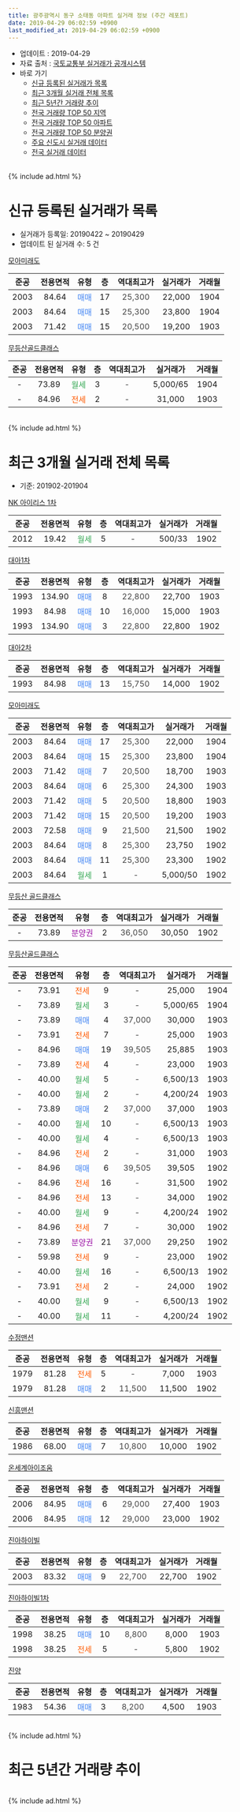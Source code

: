 ```yaml
---
title: 광주광역시 동구 소태동 아파트 실거래 정보 (주간 레포트)
date: 2019-04-29 06:02:59 +0900
last_modified_at: 2019-04-29 06:02:59 +0900
---
```


* 업데이트 : 2019-04-29
* 자료 출처 : [국토교통부 실거래가 공개시스템](http://rt.molit.go.kr)
* 바로 가기
    * [신규 등록된 실거래가 목록](#신규-등록된-실거래가-목록)
    * [최근 3개월 실거래 전체 목록](#최근-3개월-실거래-전체-목록)
    * [최근 5년간 거래량 추이](#최근-5년간-거래량-추이)
    * [전국 거래량 TOP 50 지역](https://inasie.github.io/apt-trade-info/최근-3개월-전국에서-가장-거래가-많이-발생한-지역)
    * [전국 거래량 TOP 50 아파트](https://inasie.github.io/apt-trade-info/최근-3개월-전국에서-가장-거래가-많이-발생한-아파트)
    * [전국 거래량 TOP 50 분양권](https://inasie.github.io/apt-trade-info/최근-3개월-전국에서-가장-거래가-많이-발생한-분양권)
    * [주요 신도시 실거래 데이터](https://inasie.github.io/apt-trade-info/주요-신도시)
    * [전국 실거래 데이터](https://inasie.github.io/apt-trade-info/전국)
<br>
{% include ad.html %}
<br>

# 신규 등록된 실거래가 목록
* 실거래가 등록일: 20190422 ~ 20190429
* 업데이트 된 실거래 수: 5 건


[모아미래도](https://search.naver.com/search.naver?query=%EA%B4%91%EC%A3%BC%EA%B4%91%EC%97%AD%EC%8B%9C+%EB%8F%99%EA%B5%AC+%EC%86%8C%ED%83%9C%EB%8F%99+%EB%AA%A8%EC%95%84%EB%AF%B8%EB%9E%98%EB%8F%84)

|준공|전용면적|유형|층|역대최고가|실거래가|거래월|
|:---:|:---:|:---:|:---:|:---:|:---:|:---:|
|2003|84.64|<span style="color:#4285f3">매매</span>|17|<span style="color:#444444">25,300</span>|22,000|1904|
|2003|84.64|<span style="color:#4285f3">매매</span>|15|<span style="color:#444444">25,300</span>|23,800|1904|
|2003|71.42|<span style="color:#4285f3">매매</span>|15|<span style="color:#444444">20,500</span>|19,200|1903|

[무등산골드클래스](https://search.naver.com/search.naver?query=%EA%B4%91%EC%A3%BC%EA%B4%91%EC%97%AD%EC%8B%9C+%EB%8F%99%EA%B5%AC+%EC%86%8C%ED%83%9C%EB%8F%99+%EB%AC%B4%EB%93%B1%EC%82%B0%EA%B3%A8%EB%93%9C%ED%81%B4%EB%9E%98%EC%8A%A4)

|준공|전용면적|유형|층|역대최고가|실거래가|거래월|
|:---:|:---:|:---:|:---:|:---:|:---:|:---:|
|-|73.89|<span style="color:#34a853">월세</span>|3|<span style="color:#444444">-</span>|5,000/65|1904|
|-|84.96|<span style="color:#ff5a00">전세</span>|2|<span style="color:#444444">-</span>|31,000|1903|


<br>
{% include ad.html %}
<br>

# 최근 3개월 실거래 전체 목록
* 기준: 201902-201904


[NK 아이리스 1차](https://search.naver.com/search.naver?query=%EA%B4%91%EC%A3%BC%EA%B4%91%EC%97%AD%EC%8B%9C+%EB%8F%99%EA%B5%AC+%EC%86%8C%ED%83%9C%EB%8F%99+NK+%EC%95%84%EC%9D%B4%EB%A6%AC%EC%8A%A4+1%EC%B0%A8)

|준공|전용면적|유형|층|역대최고가|실거래가|거래월|
|:---:|:---:|:---:|:---:|:---:|:---:|:---:|
|2012|19.42|<span style="color:#34a853">월세</span>|5|<span style="color:#444444">-</span>|500/33|1902|

[대아1차](https://search.naver.com/search.naver?query=%EA%B4%91%EC%A3%BC%EA%B4%91%EC%97%AD%EC%8B%9C+%EB%8F%99%EA%B5%AC+%EC%86%8C%ED%83%9C%EB%8F%99+%EB%8C%80%EC%95%841%EC%B0%A8)

|준공|전용면적|유형|층|역대최고가|실거래가|거래월|
|:---:|:---:|:---:|:---:|:---:|:---:|:---:|
|1993|134.90|<span style="color:#4285f3">매매</span>|8|<span style="color:#444444">22,800</span>|22,700|1903|
|1993|84.98|<span style="color:#4285f3">매매</span>|10|<span style="color:#444444">16,000</span>|15,000|1903|
|1993|134.90|<span style="color:#4285f3">매매</span>|3|<span style="color:#444444">22,800</span>|22,800|1902|

[대아2차](https://search.naver.com/search.naver?query=%EA%B4%91%EC%A3%BC%EA%B4%91%EC%97%AD%EC%8B%9C+%EB%8F%99%EA%B5%AC+%EC%86%8C%ED%83%9C%EB%8F%99+%EB%8C%80%EC%95%842%EC%B0%A8)

|준공|전용면적|유형|층|역대최고가|실거래가|거래월|
|:---:|:---:|:---:|:---:|:---:|:---:|:---:|
|1993|84.98|<span style="color:#4285f3">매매</span>|13|<span style="color:#444444">15,750</span>|14,000|1902|

[모아미래도](https://search.naver.com/search.naver?query=%EA%B4%91%EC%A3%BC%EA%B4%91%EC%97%AD%EC%8B%9C+%EB%8F%99%EA%B5%AC+%EC%86%8C%ED%83%9C%EB%8F%99+%EB%AA%A8%EC%95%84%EB%AF%B8%EB%9E%98%EB%8F%84)

|준공|전용면적|유형|층|역대최고가|실거래가|거래월|
|:---:|:---:|:---:|:---:|:---:|:---:|:---:|
|2003|84.64|<span style="color:#4285f3">매매</span>|17|<span style="color:#444444">25,300</span>|22,000|1904|
|2003|84.64|<span style="color:#4285f3">매매</span>|15|<span style="color:#444444">25,300</span>|23,800|1904|
|2003|71.42|<span style="color:#4285f3">매매</span>|7|<span style="color:#444444">20,500</span>|18,700|1903|
|2003|84.64|<span style="color:#4285f3">매매</span>|6|<span style="color:#444444">25,300</span>|24,300|1903|
|2003|71.42|<span style="color:#4285f3">매매</span>|5|<span style="color:#444444">20,500</span>|18,800|1903|
|2003|71.42|<span style="color:#4285f3">매매</span>|15|<span style="color:#444444">20,500</span>|19,200|1903|
|2003|72.58|<span style="color:#4285f3">매매</span>|9|<span style="color:#444444">21,500</span>|21,500|1902|
|2003|84.64|<span style="color:#4285f3">매매</span>|8|<span style="color:#444444">25,300</span>|23,750|1902|
|2003|84.64|<span style="color:#4285f3">매매</span>|11|<span style="color:#444444">25,300</span>|23,300|1902|
|2003|84.64|<span style="color:#34a853">월세</span>|1|<span style="color:#444444">-</span>|5,000/50|1902|

[무등산 골드클래스](https://search.naver.com/search.naver?query=%EA%B4%91%EC%A3%BC%EA%B4%91%EC%97%AD%EC%8B%9C+%EB%8F%99%EA%B5%AC+%EC%86%8C%ED%83%9C%EB%8F%99+%EB%AC%B4%EB%93%B1%EC%82%B0+%EA%B3%A8%EB%93%9C%ED%81%B4%EB%9E%98%EC%8A%A4)

|준공|전용면적|유형|층|역대최고가|실거래가|거래월|
|:---:|:---:|:---:|:---:|:---:|:---:|:---:|
|-|73.89|<span style="color:#9C11A5">분양권</span>|2|<span style="color:#444444">36,050</span>|30,050|1902|

[무등산골드클래스](https://search.naver.com/search.naver?query=%EA%B4%91%EC%A3%BC%EA%B4%91%EC%97%AD%EC%8B%9C+%EB%8F%99%EA%B5%AC+%EC%86%8C%ED%83%9C%EB%8F%99+%EB%AC%B4%EB%93%B1%EC%82%B0%EA%B3%A8%EB%93%9C%ED%81%B4%EB%9E%98%EC%8A%A4)

|준공|전용면적|유형|층|역대최고가|실거래가|거래월|
|:---:|:---:|:---:|:---:|:---:|:---:|:---:|
|-|73.91|<span style="color:#ff5a00">전세</span>|9|<span style="color:#444444">-</span>|25,000|1904|
|-|73.89|<span style="color:#34a853">월세</span>|3|<span style="color:#444444">-</span>|5,000/65|1904|
|-|73.89|<span style="color:#4285f3">매매</span>|4|<span style="color:#444444">37,000</span>|30,000|1903|
|-|73.91|<span style="color:#ff5a00">전세</span>|7|<span style="color:#444444">-</span>|25,000|1903|
|-|84.96|<span style="color:#4285f3">매매</span>|19|<span style="color:#444444">39,505</span>|25,885|1903|
|-|73.89|<span style="color:#ff5a00">전세</span>|4|<span style="color:#444444">-</span>|23,000|1903|
|-|40.00|<span style="color:#34a853">월세</span>|5|<span style="color:#444444">-</span>|6,500/13|1903|
|-|40.00|<span style="color:#34a853">월세</span>|2|<span style="color:#444444">-</span>|4,200/24|1903|
|-|73.89|<span style="color:#4285f3">매매</span>|2|<span style="color:#444444">37,000</span>|37,000|1903|
|-|40.00|<span style="color:#34a853">월세</span>|10|<span style="color:#444444">-</span>|6,500/13|1903|
|-|40.00|<span style="color:#34a853">월세</span>|4|<span style="color:#444444">-</span>|6,500/13|1903|
|-|84.96|<span style="color:#ff5a00">전세</span>|2|<span style="color:#444444">-</span>|31,000|1903|
|-|84.96|<span style="color:#4285f3">매매</span>|6|<span style="color:#444444">39,505</span>|39,505|1902|
|-|84.96|<span style="color:#ff5a00">전세</span>|16|<span style="color:#444444">-</span>|31,500|1902|
|-|84.96|<span style="color:#ff5a00">전세</span>|13|<span style="color:#444444">-</span>|34,000|1902|
|-|40.00|<span style="color:#34a853">월세</span>|9|<span style="color:#444444">-</span>|4,200/24|1902|
|-|84.96|<span style="color:#ff5a00">전세</span>|7|<span style="color:#444444">-</span>|30,000|1902|
|-|73.89|<span style="color:#9C11A5">분양권</span>|21|<span style="color:#444444">37,000</span>|29,250|1902|
|-|59.98|<span style="color:#ff5a00">전세</span>|9|<span style="color:#444444">-</span>|23,000|1902|
|-|40.00|<span style="color:#34a853">월세</span>|16|<span style="color:#444444">-</span>|6,500/13|1902|
|-|73.91|<span style="color:#ff5a00">전세</span>|2|<span style="color:#444444">-</span>|24,000|1902|
|-|40.00|<span style="color:#34a853">월세</span>|9|<span style="color:#444444">-</span>|6,500/13|1902|
|-|40.00|<span style="color:#34a853">월세</span>|11|<span style="color:#444444">-</span>|4,200/24|1902|

[수정맨션](https://search.naver.com/search.naver?query=%EA%B4%91%EC%A3%BC%EA%B4%91%EC%97%AD%EC%8B%9C+%EB%8F%99%EA%B5%AC+%EC%86%8C%ED%83%9C%EB%8F%99+%EC%88%98%EC%A0%95%EB%A7%A8%EC%85%98)

|준공|전용면적|유형|층|역대최고가|실거래가|거래월|
|:---:|:---:|:---:|:---:|:---:|:---:|:---:|
|1979|81.28|<span style="color:#ff5a00">전세</span>|5|<span style="color:#444444">-</span>|7,000|1903|
|1979|81.28|<span style="color:#4285f3">매매</span>|2|<span style="color:#444444">11,500</span>|11,500|1902|


<script async src="//pagead2.googlesyndication.com/pagead/js/adsbygoogle.js"></script>
<!-- 기본 -->
<ins class="adsbygoogle"
     style="display:block"
     data-ad-client="ca-pub-2446590836940007"
     data-ad-slot="1659523306"
     data-ad-format="auto"
     data-full-width-responsive="true"></ins>
<script>
(adsbygoogle = window.adsbygoogle || []).push({});
</script>


[신흥맨션](https://search.naver.com/search.naver?query=%EA%B4%91%EC%A3%BC%EA%B4%91%EC%97%AD%EC%8B%9C+%EB%8F%99%EA%B5%AC+%EC%86%8C%ED%83%9C%EB%8F%99+%EC%8B%A0%ED%9D%A5%EB%A7%A8%EC%85%98)

|준공|전용면적|유형|층|역대최고가|실거래가|거래월|
|:---:|:---:|:---:|:---:|:---:|:---:|:---:|
|1986|68.00|<span style="color:#4285f3">매매</span>|7|<span style="color:#444444">10,800</span>|10,000|1902|

[온세계아이조움](https://search.naver.com/search.naver?query=%EA%B4%91%EC%A3%BC%EA%B4%91%EC%97%AD%EC%8B%9C+%EB%8F%99%EA%B5%AC+%EC%86%8C%ED%83%9C%EB%8F%99+%EC%98%A8%EC%84%B8%EA%B3%84%EC%95%84%EC%9D%B4%EC%A1%B0%EC%9B%80)

|준공|전용면적|유형|층|역대최고가|실거래가|거래월|
|:---:|:---:|:---:|:---:|:---:|:---:|:---:|
|2006|84.95|<span style="color:#4285f3">매매</span>|6|<span style="color:#444444">29,000</span>|27,400|1903|
|2006|84.95|<span style="color:#4285f3">매매</span>|12|<span style="color:#444444">29,000</span>|23,000|1902|

[진아하이빌](https://search.naver.com/search.naver?query=%EA%B4%91%EC%A3%BC%EA%B4%91%EC%97%AD%EC%8B%9C+%EB%8F%99%EA%B5%AC+%EC%86%8C%ED%83%9C%EB%8F%99+%EC%A7%84%EC%95%84%ED%95%98%EC%9D%B4%EB%B9%8C)

|준공|전용면적|유형|층|역대최고가|실거래가|거래월|
|:---:|:---:|:---:|:---:|:---:|:---:|:---:|
|2003|83.32|<span style="color:#4285f3">매매</span>|9|<span style="color:#444444">22,700</span>|22,700|1902|

[진아하이빌1차](https://search.naver.com/search.naver?query=%EA%B4%91%EC%A3%BC%EA%B4%91%EC%97%AD%EC%8B%9C+%EB%8F%99%EA%B5%AC+%EC%86%8C%ED%83%9C%EB%8F%99+%EC%A7%84%EC%95%84%ED%95%98%EC%9D%B4%EB%B9%8C1%EC%B0%A8)

|준공|전용면적|유형|층|역대최고가|실거래가|거래월|
|:---:|:---:|:---:|:---:|:---:|:---:|:---:|
|1998|38.25|<span style="color:#4285f3">매매</span>|10|<span style="color:#444444">8,800</span>|8,000|1903|
|1998|38.25|<span style="color:#ff5a00">전세</span>|5|<span style="color:#444444">-</span>|5,800|1902|

[진양](https://search.naver.com/search.naver?query=%EA%B4%91%EC%A3%BC%EA%B4%91%EC%97%AD%EC%8B%9C+%EB%8F%99%EA%B5%AC+%EC%86%8C%ED%83%9C%EB%8F%99+%EC%A7%84%EC%96%91)

|준공|전용면적|유형|층|역대최고가|실거래가|거래월|
|:---:|:---:|:---:|:---:|:---:|:---:|:---:|
|1983|54.36|<span style="color:#4285f3">매매</span>|3|<span style="color:#444444">8,200</span>|4,500|1903|


<br>
{% include ad.html %}
<br>

# 최근 5년간 거래량 추이


<div style="width:100%;">
    <canvas id="deal_progress" height="200"></canvas>
</div>

<script>
new Chart(document.getElementById("deal_progress"), {
    type: 'line',
    data: {
        labels: ['201404','201405','201406','201407','201408','201409','201410','201411','201412','201501','201502','201503','201504','201505','201506','201507','201508','201509','201510','201511','201512','201601','201602','201603','201604','201605','201606','201607','201608','201609','201610','201611','201612','201701','201702','201703','201704','201705','201706','201707','201708','201709','201710','201711','201712','201801','201802','201803','201804','201805','201806','201807','201808','201809','201810','201811','201812','201901','201902','201903','201904'],
        datasets: [{
            label: '매매',
            pointRadius: 1,
            data: [9, 8, 12, 10, 5, 11, 7, 7, 7, 7, 16, 15, 10, 9, 4, 2, 11, 5, 9, 10, 5, 3, 9, 17, 7, 5, 7, 14, 8, 10, 14, 9, 12, 7, 7, 9, 11, 7, 12, 10, 14, 9, 9, 10, 6, 29, 22, 26, 14, 17, 33, 35, 32, 39, 13, 10, 10, 5, 12, 12, 2],
            borderColor: "rgba(255, 201, 14, 1)",
            backgroundColor: "rgba(255, 201, 14, 0.5)",
            fill: false,
            lineTension: 0
        },{
            label: '전월세',
            pointRadius: 1,
            data: [3, 4, 0, 2, 5, 2, 3, 4, 5, 2, 4, 5, 2, 4, 1, 3, 0, 3, 2, 1, 2, 4, 2, 2, 2, 0, 3, 3, 5, 4, 4, 2, 2, 2, 9, 2, 1, 3, 1, 1, 4, 5, 1, 1, 4, 3, 0, 1, 2, 3, 4, 4, 5, 1, 2, 5, 3, 11, 12, 8, 2],
            borderColor: "rgba(0, 141, 185, 1)",
            backgroundColor: "rgba(0, 141, 185, 0.5)",
            fill: false,
            lineTension: 0
        }
        ]
    },
    options: {
        responsive: true,
        title: {
            display: false
        },
        tooltips: {
            mode: 'index',
            intersect: false
        },
        hover: {
            mode: 'nearest',
            intersect: true
        },
        scales: {
            xAxes: [{
                display: true,
                scaleLabel: {
                    display: true,
                    labelString: '년/월'
                }
            }],
            yAxes: [{
                display: true,
                ticks: {
                    suggestedMin: 0,
                },
                scaleLabel: {
                    display: true,
                    labelString: '실거래 수'
                }
            }]
        }
    }
});

</script>


<br>
{% include ad.html %}
<br>

